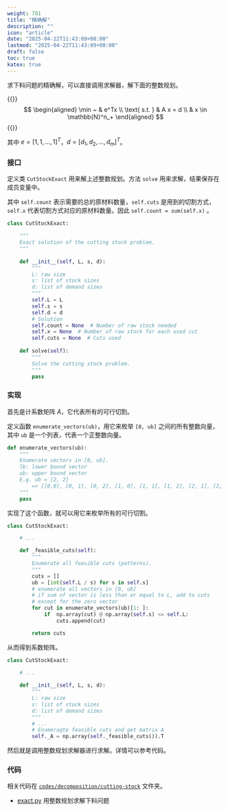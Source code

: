 ```yaml
---
weight: 781
title: "精确解"
description: ""
icon: "article"
date: "2025-04-22T11:43:09+08:00"
lastmod: "2025-04-22T11:43:09+08:00"
draft: false
toc: true
katex: true
---
```


求下料问题的精确解，可以直接调用求解器，解下面的整数规划。

{{<katex>}}
$$
\begin{aligned}
\min ~ & e^Tx \\
\text{ s.t. } &  A x = d \\
& x \in \mathbb{N}^n_+
\end{aligned}
$$
{{</katex>}}

其中 $e=[1, 1, ..., 1]^T$，$d=[d_1, d_2, ..., d_m]^T$。

### 接口

定义类 `CutStockExact` 用来解上述整数规划。方法 `solve` 用来求解，结果保存在成员变量中。

其中 `self.count` 表示需要的总的原材料数量，`self.cuts` 是用到的切割方式，`self.x` 代表切割方式对应的原材料数量。因此 `self.count = sum(self.x)` 。


```python
class CutStockExact:

    """
    Exact solution of the cutting stock problem.
    """
    
    def __init__(self, L, s, d):
        """
        L: raw size
        s: list of stock sizes
        d: list of demand sizes
        """
        self.L = L
        self.s = s
        self.d = d
        # Solution
        self.count = None  # Number of raw stock needed
        self.x = None  # Number of raw stock for each used cut 
        self.cuts = None  # Cuts used
    
    def solve(self):
        """
        Solve the cutting stock problem.
        """
        pass
```

### 实现

首先是计系数矩阵 $A$，它代表所有的可行切割。

定义函数 `enumerate_vectors(ub)`，用它来枚举 `[0, ub]` 之间的所有整数向量，其中 `ub` 是一个列表，代表一个正整数向量。

```python
def enumerate_vectors(ub):
    """
    Enumerate vectors in [0, ub].
    lb: lower bound vector
    ub: upper bound vector
    E.g. ub = [2, 2] 
        => [[0,0], [0, 1], [0, 2], [1, 0], [1, 1], [1, 2], [2, 1], [2, 2]]
    """
    pass
```

实现了这个函数，就可以用它来枚举所有的可行切割。

```python
class CutStockExact:

    # ...

    def _feasible_cuts(self):
        """
        Enumerate all feasible cuts (patterns).
        """
        cuts = []
        ub = [int(self.L / s) for s in self.s]
        # enumerate all vectors in [0, ub]
        # if sum of vector is less than or equal to L, add to cuts
        # except for the zero vector
        for cut in enumerate_vectors(ub)[1: ]:
            if  np.array(cut) @ np.array(self.s) <= self.L:
                cuts.append(cut)

        return cuts

```

从而得到系数矩阵。

```python
class CutStockExact:

    # ...
    
    def __init__(self, L, s, d):
        """
        L: raw size
        s: list of stock sizes
        d: list of demand sizes
        """
        # ...
        # Enumeragte feasible cuts and get matrix A
        self._A = np.array(self._feasible_cuts()).T
```

然后就是调用整数规划求解器进行求解。详情可以参考代码。

### 代码

相关代码在 [`codes/decomposition/cutting-stock`](https://github.com/xianqiu/linear-programming/tree/main/codes/decomposition/cutting-stock) 文件夹。

* [exact.py](https://github.com/xianqiu/linear-programming/blob/main/codes/decomposition/cutting-stock/exact.py) 用整数规划求解下料问题

